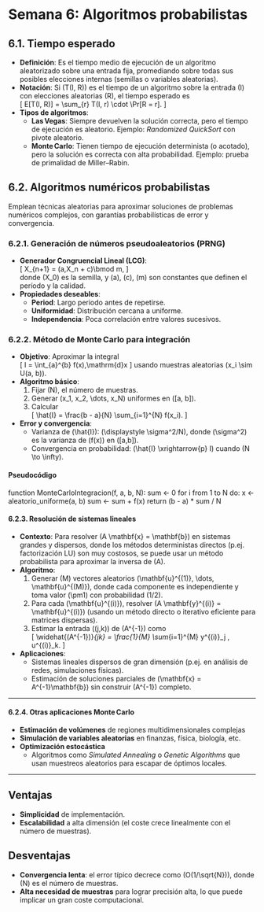 # Semana 6: Algoritmos probabilistas

## 6.1. Tiempo esperado
- **Definición**: Es el tiempo medio de ejecución de un algoritmo aleatorizado sobre una entrada fija, promediando sobre todas sus posibles elecciones internas (semillas o variables aleatorias).  
- **Notación**: Si \(T(I, R)\) es el tiempo de un algoritmo sobre la entrada \(I\) con elecciones aleatorias \(R\), el tiempo esperado es  
  \[
    E[T(I, R)] = \sum_{r} T(I, r) \cdot \Pr[R = r].
  \]
- **Tipos de algoritmos**:
  - **Las Vegas**: Siempre devuelven la solución correcta, pero el tiempo de ejecución es aleatorio. Ejemplo: *Randomized QuickSort* con pivote aleatorio.  
  - **Monte Carlo**: Tienen tiempo de ejecución determinista (o acotado), pero la solución es correcta con alta probabilidad. Ejemplo: prueba de primalidad de Miller–Rabin.

## 6.2. Algoritmos numéricos probabilistas
Emplean técnicas aleatorias para aproximar soluciones de problemas numéricos complejos, con garantías probabilísticas de error y convergencia.

### 6.2.1. Generación de números pseudoaleatorios (PRNG)
- **Generador Congruencial Lineal (LCG)**:  
  \[
    X_{n+1} = (a\,X_n + c)\bmod m,
  \]  
  donde \(X_0\) es la semilla, y \(a\), \(c\), \(m\) son constantes que definen el período y la calidad.  
- **Propiedades deseables**:
  - **Period**: Largo periodo antes de repetirse.
  - **Uniformidad**: Distribución cercana a uniforme.
  - **Independencia**: Poca correlación entre valores sucesivos.

### 6.2.2. Método de Monte Carlo para integración
- **Objetivo**: Aproximar la integral  
  \[
    I = \int_{a}^{b} f(x)\,\mathrm{d}x
  \]
  usando muestras aleatorias \(x_i \sim U(a, b)\).
- **Algoritmo básico**:
  1. Fijar \(N\), el número de muestras.
  2. Generar \(x_1, x_2, \dots, x_N\) uniformes en \([a, b]\).
  3. Calcular  
     \[
       \hat{I} = \frac{b - a}{N} \sum_{i=1}^{N} f(x_i).
     \]
- **Error y convergencia**:  
  - Varianza de \(\hat{I}\): \(\displaystyle \sigma^2/N\), donde \(\sigma^2\) es la varianza de \(f(x)\) en \([a,b]\).  
  - Convergencia en probabilidad: \(\hat{I} \xrightarrow{p} I\) cuando \(N \to \infty\).

#### Pseudocódigo

function MonteCarloIntegracion(f, a, b, N):
    sum ← 0
    for i from 1 to N do:
        x ← aleatorio_uniforme(a, b)
        sum ← sum + f(x)
    return (b - a) * sum / N

#### 6.2.3. Resolución de sistemas lineales

- **Contexto**: Para resolver \(A \mathbf{x} = \mathbf{b}\) en sistemas grandes y dispersos, donde los métodos deterministas directos (p.ej. factorización LU) son muy costosos, se puede usar un método probabilista para aproximar la inversa de \(A\).  
- **Algoritmo**:
  1. Generar \(M\) vectores aleatorios \(\mathbf{u}^{(1)}, \dots, \mathbf{u}^{(M)}\), donde cada componente es independiente y toma valor \(\pm1\) con probabilidad \(1/2\).  
  2. Para cada \(\mathbf{u}^{(i)}\), resolver \(A \mathbf{y}^{(i)} = \mathbf{u}^{(i)}\) (usando un método directo o iterativo eficiente para matrices dispersas).  
  3. Estimar la entrada \((j,k)\) de \(A^{-1}\) como  
     \[
       \widehat{(A^{-1})}_{jk} = \frac{1}{M} \sum_{i=1}^{M} y^{(i)}_j \, u^{(i)}_k.
     \]
- **Aplicaciones**:  
  - Sistemas lineales dispersos de gran dimensión (p.ej. en análisis de redes, simulaciones físicas).  
  - Estimación de soluciones parciales de \(\mathbf{x} = A^{-1}\mathbf{b}\) sin construir \(A^{-1}\) completo.

---

#### 6.2.4. Otras aplicaciones Monte Carlo

- **Estimación de volúmenes** de regiones multidimensionales complejas  
- **Simulación de variables aleatorias** en finanzas, física, biología, etc.  
- **Optimización estocástica**  
  - Algoritmos como *Simulated Annealing* o *Genetic Algorithms* que usan muestreos aleatorios para escapar de óptimos locales.

---

## Ventajas

- **Simplicidad** de implementación.  
- **Escalabilidad** a alta dimensión (el coste crece linealmente con el número de muestras).  

## Desventajas

- **Convergencia lenta**: el error típico decrece como \(O(1/\sqrt{N})\), donde \(N\) es el número de muestras.  
- **Alta necesidad de muestras** para lograr precisión alta, lo que puede implicar un gran coste computacional.
